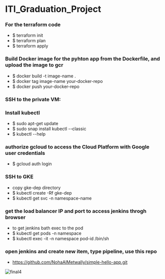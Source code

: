 # ITI_Graduation_Project

### For the terraform code
  * $ terraform init
  * $ terraform plan
  * $ terraform apply

### Build Docker image for the pyhton app from the Dockerfile, and upload the image to gcr
  * $ docker build -t image-name .
  * $ docker tag image-name your-docker-repo
  * $ docker push your-docker-repo

### SSH to the private VM:

### Install kubectl
  * $ sudo apt-get update
  * $ sudo snap install kubectl --classic
  * $ kubectl --help

### authorize gcloud to access the Cloud Platform with Google user credentials
  * $ gcloud auth login

### SSH to GKE
  * copy gke-dep directory
  * $ kubectl create -Rf gke-dep
  * $ kubectl get svc -n namespace-name

### get the load balancer IP and port to access jenkins throgh browser 
  * to get jenkins bath exec to the pod
  * $ kubectl get pods -n namespace
  * $ kubectl exec -it -n namespace pod-id /bin/sh
  
### open jenkins and create new item, type pipeline, use this repo 
* https://github.com/NohaAlMetwally/simple-hello-app.git

![final4](https://user-images.githubusercontent.com/13887135/182176525-1d7f302f-26f4-452d-ab70-9732cfb0c47e.png)


  
  


